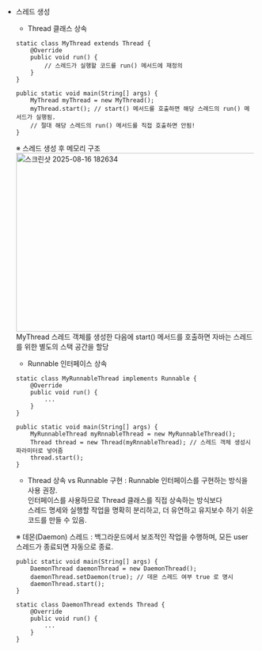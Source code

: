 - 스레드 생성
    - Thread 클래스 상속
    ```
    static class MyThread extends Thread {
        @Override
        public void run() {
            // 스레드가 실행할 코드를 run() 메서드에 재정의
        }
    }
  
    public static void main(String[] args) {
        MyThread myThread = new MyThread();
        myThread.start(); // start() 메서드를 호출하면 해당 스레드의 run() 메서드가 실행됨.
        // 절대 해당 스레드의 run() 메서드를 직접 호출하면 안됨!
    }
    ```
    ※ 스레드 생성 후 메모리 구조
    <img width="1117" height="361" alt="스크린샷 2025-08-16 182634" src="https://github.com/user-attachments/assets/19626d38-626b-49f1-b3f7-ad7e8aa29cb9" />  
    MyThread 스레드 객체를 생성한 다음에 start() 메서드를 호출하면 자바는 스레드를 위한 별도의 스택 공간을 할당

    - Runnable 인터페이스 상속
    ```
    static class MyRunnableThread implements Runnable {
        @Override
        public void run() {
            ...
        }
    }
  
    public static void main(String[] args) {
        MyRunnableThread myRnnableThread = new MyRunnableThread();
        Thread thread = new Thread(myRnnableThread); // 스레드 객체 생성시 파라미터로 넣어줌
        thread.start();
    }
    ```
  
    - Thread 상속 vs Runnable 구현 : Runnable 인터페이스를 구현하는 방식을 사용 권장.  
    인터페이스를 사용하므로 Thread 클래스를 직접 상속하는 방식보다  
    스레드 명세와 실행할 작업을 명확히 분리하고, 더 유연하고 유지보수 하기 쉬운 코드를 만들 수 있음.

    ※ 데몬(Daemon) 스레드 : 백그라운드에서 보조적인 작업을 수행하며, 모든 user 스레드가 종료되면 자동으로 종료.
    ```
    public static void main(String[] args) {
        DaemonThread daemonThread = new DaemonThread();
        daemonThread.setDaemon(true); // 데몬 스레드 여부 true 로 명시
        daemonThread.start();
    }
  
    static class DaemonThread extends Thread {
        @Override
        public void run() {
            ... 
        }
    }
    ```
